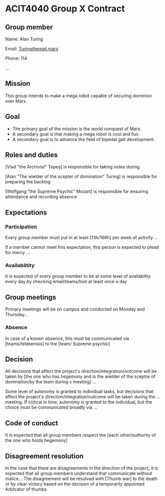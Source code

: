 # ACIT4040 Group X Contract

## Group member
Name: Alan Turing

Email: Turing@email.mars

Phone: 114

...

## Mission
This group intends to make a mega robot capable of securing dominion over Mars

## Goal
* The primary goal of the mission is the world conquest of Mars.
* A secondary goal is that making a mega robot is cool and fun.
* A secondary goal is to advance the field of bipedal gait development.


## Roles and duties
[Vlad "the Archivist" Țepeș] is responsible for taking notes during

[Alan "The wielder of the scepter of domination" Turing] is responsible for preparing the backlog

[Wolfgang "the Supreme Psychic" Mozart] is responsible for ensuring attendance and recording absence

## Expectations
### Participation 
Every group member must put in at least [13h/168h] per week of activity ...

If a member cannot meet this expectation, this person is expected to plead for mercy ...

### Availablitity
It is expected of every group member to be at some level of availability every day by checking email/teams/tool at least once a day 

## Group meetings
Primary meetings will be on campus and conducted on Monday and Thursday...

### Absence
In case of a known absence, this must be communicated via [teams/telekenisis] to the [team/ Supreme psychic]

## Decision
All decisions that affect the project's direction/integration/outcome will be taken by [the one who has hegemony and is the wielder of the sceptre of domination/by the team during x meeting] ...  

Some level of autonomy is granted to individual tasks, but decisions that affect the project's direction/integration/outcome 
will be taken during the ... meeting. If critical in time, autonomy is granted to the individual, but the choice must be communicated broadly via ... 

## Code of conduct
It is expected that all group members respect the [each other/authority of the one who holds hegemony]

## Disagreement resolution
In the case that there are disagreements in the direction of the project, it is expected that all group members understand that communicate without malice...
The disagreement will be resolved with [Thumb war] to the death or by clear victory based on the decision of a temporarily appointed Arbitrator of thumbs






